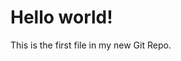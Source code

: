  <!DOCTYPE html>
<html>
<head>
<title>Hello World! i had like telle a word or two nicely </title>
</head>
<body>

<h1>Hello world!</h1>
<p>This is the first file in my new Git Repo.</p>

</body>

</html> 
